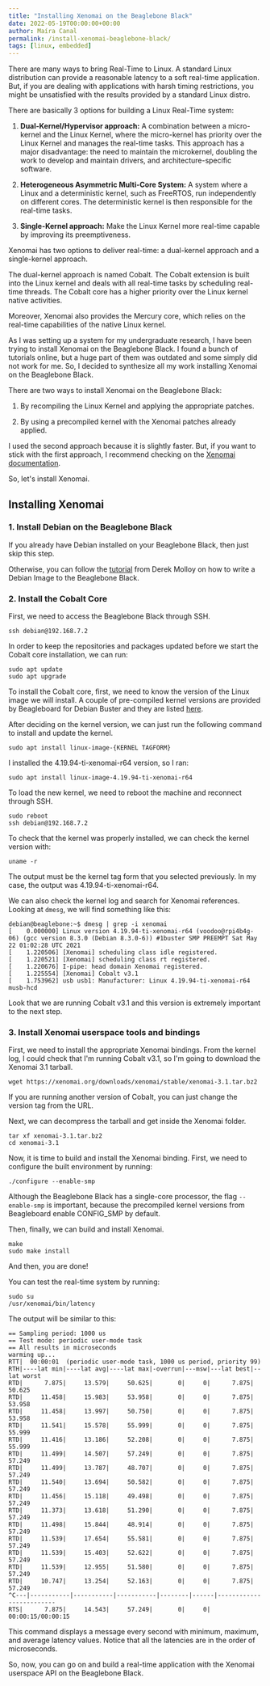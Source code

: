 ```yaml
---
title: "Installing Xenomai on the Beaglebone Black"
date: 2022-05-19T00:00:00+00:00
author: Maíra Canal
permalink: /install-xenomai-beaglebone-black/
tags: [linux, embedded]
---
```


There are many ways to bring Real-Time to Linux. A standard Linux distribution can provide a reasonable latency to a soft real-time application. But, if you are dealing with applications with harsh timing restrictions, you might be unsatisfied with the results provided by a standard Linux distro.

There are basically 3 options for building a Linux Real-Time system:

1. **Dual-Kernel/Hypervisor approach:** A combination between a micro-kernel and the Linux Kernel, where the micro-kernel has priority over the Linux Kernel and manages the real-time tasks. This approach has a major disadvantage: the need to maintain the microkernel, doubling the work to develop and maintain drivers, and architecture-specific software.

2. **Heterogeneous Asymmetric Multi-Core System:** A system where a Linux and a deterministic kernel, such as FreeRTOS, run independently on different cores. The deterministic kernel is then responsible for the real-time tasks.

3. **Single-Kernel approach:** Make the Linux Kernel more real-time capable by improving its preemptiveness.

Xenomai has two options to deliver real-time: a dual-kernel approach and a single-kernel approach.

The dual-kernel approach is named Cobalt. The Cobalt extension is built into the Linux kernel and deals with all real-time tasks by scheduling real-time threads. The Cobalt core has a higher priority over the Linux kernel native activities.

Moreover, Xenomai also provides the Mercury core, which relies on the real-time capabilities of the native Linux kernel.

As I was setting up a system for my undergraduate research, I have been trying to install Xenomai on the Beaglebone Black. I found a bunch of tutorials online, but a huge part of them was outdated and some simply did not work for me. So, I decided to synthesize all my work installing Xenomai on the Beaglebone Black.

There are two ways to install Xenomai on the Beaglebone Black:

1. By recompiling the Linux Kernel and applying the appropriate patches.

2. By using a precompiled kernel with the Xenomai patches already applied.

I used the second approach because it is slightly faster. But, if you want to stick with the first approach, I recommend checking on the [Xenomai documentation](https://source.denx.de/Xenomai/xenomai/-/wikis/Installing_Xenomai_3).

So, let's install Xenomai.

## Installing Xenomai

### 1. Install Debian on the Beaglebone Black

If you already have Debian installed on your Beaglebone Black, then just skip this step.

Otherwise, you can follow the [tutorial](http://derekmolloy.ie/write-a-new-image-to-the-beaglebone-black/) from Derek Molloy on how to write a Debian Image to the Beaglebone Black. 

### 2. Install the Cobalt Core

First, we need to access the Beaglebone Black through SSH.

```
ssh debian@192.168.7.2
```

In order to keep the repositories and packages updated before we start the Cobalt core installation, we can run:

```
sudo apt update
sudo apt upgrade
```

To install the Cobalt core, first, we need to know the version of the Linux image we will install. A couple of pre-compiled kernel versions are provided by Beagleboard for Debian Buster and they are listed [here](http://repos.rcn-ee.net/latest/buster-armhf/LATEST-ti-xenomai).

After deciding on the kernel version, we can just run the following command to install and update the kernel.

```
sudo apt install linux-image-{KERNEL TAGFORM}
```

I installed the 4.19.94-ti-xenomai-r64 version, so I ran:

```
sudo apt install linux-image-4.19.94-ti-xenomai-r64
```

To load the new kernel, we need to reboot the machine and reconnect through SSH.

```
sudo reboot
ssh debian@192.168.7.2
```

To check that the kernel was properly installed, we can check the kernel version with:

```
uname -r
```

The output must be the kernel tag form that you selected previously. In my case, the output was 4.19.94-ti-xenomai-r64.

We can also check the kernel log and search for Xenomai references. Looking at `dmesg`, we will find something like this:

```
debian@beaglebone:~$ dmesg | grep -i xenomai
[    0.000000] Linux version 4.19.94-ti-xenomai-r64 (voodoo@rpi4b4g-06) (gcc version 8.3.0 (Debian 8.3.0-6)) #1buster SMP PREEMPT Sat May 22 01:02:28 UTC 2021
[    1.220506] [Xenomai] scheduling class idle registered.
[    1.220521] [Xenomai] scheduling class rt registered.
[    1.220676] I-pipe: head domain Xenomai registered.
[    1.225554] [Xenomai] Cobalt v3.1
[    1.753962] usb usb1: Manufacturer: Linux 4.19.94-ti-xenomai-r64 musb-hcd
```

Look that we are running Cobalt v3.1 and this version is extremely important to the next step.

### 3. Install Xenomai userspace tools and bindings

First, we need to install the appropriate Xenomai bindings. From the kernel log, I could check that I'm running Cobalt v3.1, so I'm going to download the Xenomai 3.1 tarball.

```
wget https://xenomai.org/downloads/xenomai/stable/xenomai-3.1.tar.bz2
```

If you are running another version of Cobalt, you can just change the version tag from the URL.

Next, we can decompress the tarball and get inside the Xenomai folder.

```
tar xf xenomai-3.1.tar.bz2
cd xenomai-3.1
```

Now, it is time to build and install the Xenomai binding. First, we need to configure the built environment by running:

```
./configure --enable-smp
```

Although the Beaglebone Black has a single-core processor, the flag `--enable-smp` is important, because the precompiled kernel versions from Beagleboard enable CONFIG_SMP by default.

Then, finally, we can build and install Xenomai.

```
make
sudo make install
```

And then, you are done!

You can test the real-time system by running:

```
sudo su
/usr/xenomai/bin/latency
```

The output will be similar to this:

```
== Sampling period: 1000 us
== Test mode: periodic user-mode task
== All results in microseconds
warming up...
RTT|  00:00:01  (periodic user-mode task, 1000 us period, priority 99)
RTH|----lat min|----lat avg|----lat max|-overrun|---msw|---lat best|--lat worst
RTD|      7.875|     13.579|     50.625|       0|     0|      7.875|     50.625
RTD|     11.458|     15.983|     53.958|       0|     0|      7.875|     53.958
RTD|     11.458|     13.997|     50.750|       0|     0|      7.875|     53.958
RTD|     11.541|     15.578|     55.999|       0|     0|      7.875|     55.999
RTD|     11.416|     13.186|     52.208|       0|     0|      7.875|     55.999
RTD|     11.499|     14.507|     57.249|       0|     0|      7.875|     57.249
RTD|     11.499|     13.787|     48.707|       0|     0|      7.875|     57.249
RTD|     11.540|     13.694|     50.582|       0|     0|      7.875|     57.249
RTD|     11.456|     15.118|     49.498|       0|     0|      7.875|     57.249
RTD|     11.373|     13.618|     51.290|       0|     0|      7.875|     57.249
RTD|     11.498|     15.844|     48.914|       0|     0|      7.875|     57.249
RTD|     11.539|     17.654|     55.581|       0|     0|      7.875|     57.249
RTD|     11.539|     15.403|     52.622|       0|     0|      7.875|     57.249
RTD|     11.539|     12.955|     51.580|       0|     0|      7.875|     57.249
RTD|     10.747|     13.254|     52.163|       0|     0|      7.875|     57.249
^C---|-----------|-----------|-----------|--------|------|-------------------------
RTS|      7.875|     14.543|     57.249|       0|     0|    00:00:15/00:00:15
```

This command displays a message every second with minimum, maximum, and average latency values. Notice that all the latencies are in the order of microseconds.

So, now, you can go on and build a real-time application with the Xenomai userspace API on the Beaglebone Black.
